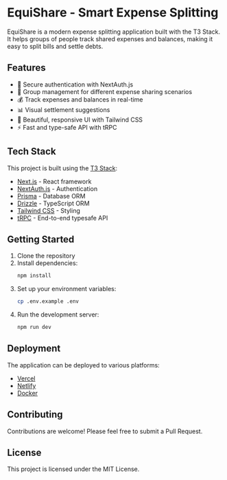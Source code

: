 # EquiShare - Smart Expense Splitting

EquiShare is a modern expense splitting application built with the T3 Stack. It helps groups of people track shared expenses and balances, making it easy to split bills and settle debts.

## Features

- 🔐 Secure authentication with NextAuth.js
- 👥 Group management for different expense sharing scenarios
- 💰 Track expenses and balances in real-time
- 📊 Visual settlement suggestions
- 🎨 Beautiful, responsive UI with Tailwind CSS
- ⚡ Fast and type-safe API with tRPC

## Tech Stack

This project is built using the [T3 Stack](https://create.t3.gg/):

- [Next.js](https://nextjs.org) - React framework
- [NextAuth.js](https://next-auth.js.org) - Authentication
- [Prisma](https://prisma.io) - Database ORM
- [Drizzle](https://orm.drizzle.team) - TypeScript ORM
- [Tailwind CSS](https://tailwindcss.com) - Styling
- [tRPC](https://trpc.io) - End-to-end typesafe API

## Getting Started

1. Clone the repository
2. Install dependencies:
   ```bash
   npm install
   ```
3. Set up your environment variables:
   ```bash
   cp .env.example .env
   ```
4. Run the development server:
   ```bash
   npm run dev
   ```

## Deployment

The application can be deployed to various platforms:

- [Vercel](https://create.t3.gg/en/deployment/vercel)
- [Netlify](https://create.t3.gg/en/deployment/netlify)
- [Docker](https://create.t3.gg/en/deployment/docker)

## Contributing

Contributions are welcome! Please feel free to submit a Pull Request.

## License

This project is licensed under the MIT License.
